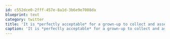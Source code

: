 ```yaml
---
id: c552dce0-2fff-457e-8a1d-3b6e9e7008da
blueprint: text
category: twitter
title: 'It is *perfectly acceptable* for a grown-up to collect and assemble things out of Lego.'
caption: 'It is *perfectly acceptable* for a grown-up to collect and assemble things out of Lego.'
---
```

